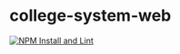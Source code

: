 # college-system-web

[![NPM Install and Lint](https://github.com/TineoC/college-system-web/actions/workflows/npm-install-lint.yml/badge.svg)](https://github.com/TineoC/college-system-web/actions/workflows/npm-install-lint.yml)
